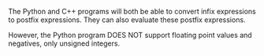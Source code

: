 The Python and C++ programs will both be able to convert infix expressions to postfix expressions. They can also evaluate these postfix expressions.

However, the Python program DOES NOT support floating point values and negatives, only unsigned integers.
